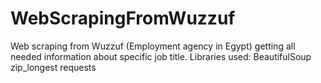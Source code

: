 # WebScrapingFromWuzzuf
Web scraping from Wuzzuf (Employment agency in Egypt) getting all needed information about specific job title.
Libraries used:
BeautifulSoup
zip_longest
requests
